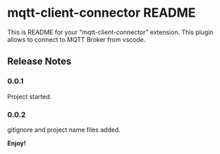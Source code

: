 
# mqtt-client-connector README

This is README for your "mqtt-client-connector" extension. This plugin allows to connect to MQTT Broker from vscode.

## Release Notes

### 0.0.1

Project started.

### 0.0.2

gitignore and project name files added.

**Enjoy!**
